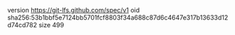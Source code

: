 version https://git-lfs.github.com/spec/v1
oid sha256:53b1bbf5e7124bb5701fcf8803f34a688c87d6c4647e317b13633d12d74cd782
size 499
